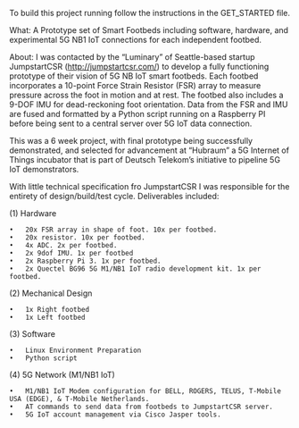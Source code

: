 To build this project running follow the instructions in the GET_STARTED file.

What:
A Prototype set of Smart Footbeds including software, hardware, and experimental 5G NB1 IoT connections for each independent footbed.

About:
I was contacted by the “Luminary” of Seattle-based startup JumpstartCSR (http://jumpstartcsr.com/) to develop a fully functioning prototype of their vision of 5G NB IoT smart footbeds. Each footbed incorporates a 10-point Force Strain Resistor (FSR) array to measure pressure across the foot in motion and at rest. The footbed also includes a 9-DOF IMU for dead-reckoning foot orientation. Data from the FSR and IMU are fused and formatted by a Python script running on a Raspberry PI before being sent to a central server over 5G IoT data connection.

This was a 6 week project, with final prototype being successfully demonstrated, and selected for advancement at “Hubraum” a 5G Internet of Things incubator that is part of Deutsch Telekom’s initiative to pipeline 5G IoT demonstrators.

With little technical specification fro JumpstartCSR I was responsible for the entirety of design/build/test cycle. Deliverables included:

(1) Hardware

	•	20x FSR array in shape of foot. 10x per footbed.
	•	20x resistor. 10x per footbed.
	•	4x ADC. 2x per footbed.
	•	2x 9dof IMU. 1x per footbed
	•	2x Raspberry Pi 3. 1x per footbed.
	•	2x Quectel BG96 5G M1/NB1 IoT radio development kit. 1x per footbed.

(2) Mechanical Design

	•	1x Right footbed
	•	1x Left footbed

(3) Software

	•	Linux Environment Preparation
	•	Python script

(4) 5G Network (M1/NB1 IoT)

	•	M1/NB1 IoT Modem configuration for BELL, ROGERS, TELUS, T-Mobile USA (EDGE), & T-Mobile Netherlands.
	•	AT commands to send data from footbeds to JumpstartCSR server.
	•	5G IoT account management via Cisco Jasper tools.
